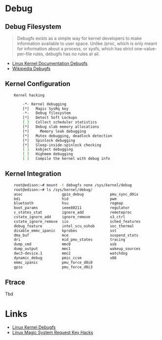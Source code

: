 Debug
==

## Debug Filesystem

> Debugfs exists as a simple way for kernel developers to make information available to user space.  Unlike /proc, which is only meant for information about a process, or sysfs, which has strict one-value-per-file rules, debugfs has no rules at all.

- [Linux Kernel Documentation Debugfs](https://www.kernel.org/doc/Documentation/filesystems/debugfs.txt)
- [Wikipedia Debugfs](https://en.wikipedia.org/wiki/Debugfs)

## Kernel Configuration

```sh
    Kernel hacking

        -*- Kernel debugging
        [*]   Magic SysRq key
        -*-   Debug filesystem
        [*]   Detect Soft Lockups
        [ ]   Collect scheduler statistics
        [*]   Debug slab memory allocations
        [*]     Memory leak debugging
        [*]   Mutex debugging, deadlock detection
        [*]   Spinlock debugging
        [*]   Sleep-inside-spinlock checking
        [ ]   kobject debugging
        [ ]   Highmem debugging
        [ ]   Compile the kernel with debug info
```

## Kernel Integration

```sh
    root@edison:~# mount -t debugfs none /sys/kernel/debug
    root@edison:~# ls /sys/kernel/debug/
    asoc                  gpio_debug            pmu_sync_d0ix
    bdi                   hid                   pwm
    bluetooth             hsu                   regmap
    boot_params           ieee80211             regulator
    c_states_stat         ignore_add            remoteproc
    cstate_ignore_add     ignore_remove         s3_ctrl
    cstate_ignore_remove  iio                   sched_features
    debug_feature         intel_scu_oshob       soc_thermal
    disable_emmc_ipanic   kprobes               sst
    dma_buf               mce                   suspend_stats
    dri                   mid_pmu_states        tracing
    dump_cmd              mmc0                  usb
    dump_output           mmc1                  wakeup_sources
    dwc3-device.1         mmc2                  watchdog
    dynamic_debug         pmic_ccsm             x86
    emmc_ipanic           pmu_force_d0i0
    gpio                  pmu_force_d0i3
```

## Ftrace

Tbd

# Links

- [Linux Kernel Debugfs](https://www.kernel.org/doc/Documentation/filesystems/debugfs.txt)
- [Linux Magic System Request Key Hacks](https://www.kernel.org/doc/Documentation/sysrq.txt)